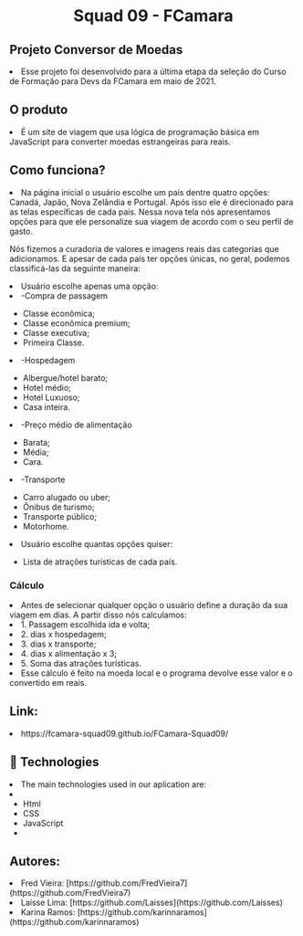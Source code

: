 <h1 align="center">
  Squad 09 - FCamara
</h1>

<h2>Projeto Conversor de Moedas</h2>
<li>Esse projeto foi desenvolvido para a última etapa da seleção do Curso de Formação para Devs da FCamara em maio de 2021.</li>

<h2>O produto</h2>

<li>É um site de viagem que usa lógica de programação básica em JavaScript para converter moedas estrangeiras para reais.</li>

<h2>Como funciona?</h2>

<li>Na página inicial o usuário escolhe um país dentre quatro opções: Canadá, Japão, Nova Zelândia e Portugal. Após isso ele é direcionado para as telas específicas de cada país. Nessa nova tela nós apresentamos opções para que ele personalize sua viagem de acordo com o seu perfil de gasto.

Nós fizemos a curadoria de valores e imagens reais das categorias que adicionamos. E apesar de cada país ter opções únicas, no geral, podemos classificá-las da seguinte maneira:</li>

 <li>Usuário escolhe apenas uma opção:</li>
     <li>-Compra de passagem</li>
     <ul>
        <li> Classe econômica;</li>
        <li>Classe econômica premium;</li>
        <li> Classe executiva;</li>
        <li> Primeira Classe.</li>
      </ul>   

<li>-Hospedagem </li>
  <ul>
      <li> Albergue/hotel barato;</li>
      <li> Hotel médio;</li>
      <li> Hotel Luxuoso;</li>
      <li> Casa inteira.</li>
  </ul>

<li>-Preço médio de alimentação</li>
  <ul>
    <li> Barata;</li>
    <li> Média;</li>
    <li> Cara.</li>
  </ul>

<li>-Transporte</li>
  <ul>
    <li>Carro alugado ou uber;</li>
    <li>Ônibus de turismo;</li>
    <li>Transporte público;</li>
    <li>Motorhome.</li>
  </ul>

 <li>Usuário escolhe quantas opções quiser:</li>
  <ul>
    <li>Lista de atrações turísticas de cada país.</li>
  </ul>

<h3>Cálculo</h3>

<li>Antes de selecionar qualquer opção o usuário define a duração da sua viagem em dias. A partir disso nós calculamos:</li>
<li>1. Passagem escolhida ida e volta;</li>
<li>2. dias x hospedagem;</li>
<li>3. dias x transporte;</li>
<li>4. dias x alimentação x 3;</li>
<li>5. Soma das atrações turísticas.</li>

<li>Esse cálculo é feito na moeda local e o programa devolve esse valor e o convertido em reais.</li>

<h2>Link:</h2>
<li> https://fcamara-squad09.github.io/FCamara-Squad09/ </li>

<h2>🚀 Technologies </h2>
<li>The main technologies used in our aplication are:<li>
<ul>
<li>Html</li>
<li>CSS</li>
<li>JavaScript<li>
</ul>

<h2>Autores:</h2>

<li>Fred Vieira: [https://github.com/FredVieira7](https://github.com/FredVieira7)</li>

<li>Laísse Lima: [https://github.com/Laisses](https://github.com/Laisses)</li>

<li>Karina Ramos: [https://github.com/karinnaramos](https://github.com/karinnaramos)</li>

